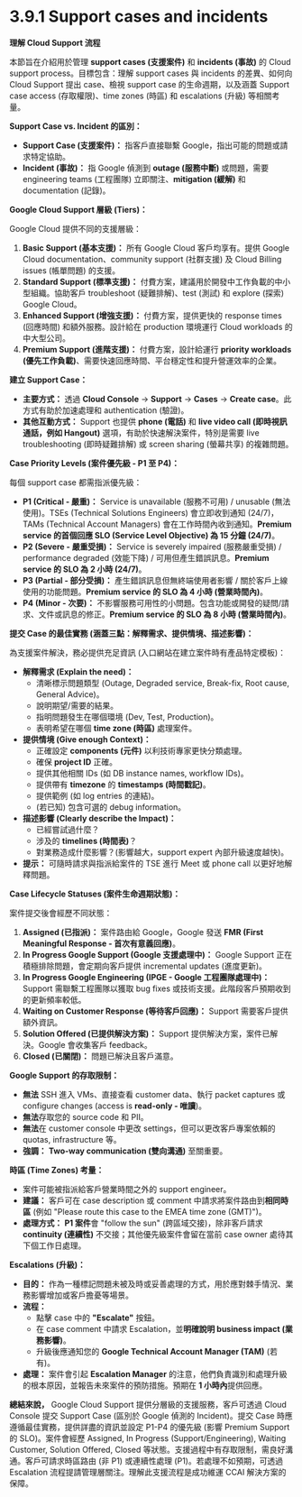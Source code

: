 # 3.9.1 Support cases and incidents

**理解 Cloud Support 流程**

本節旨在介紹用於管理 **support cases (支援案件)** 和 **incidents (事故)** 的 Cloud support process。目標包含：理解 support cases 與 incidents 的差異、如何向 Cloud Support 提出 case、檢視 support case 的生命週期，以及涵蓋 Support case access (存取權限)、time zones (時區) 和 escalations (升級) 等相關考量。

**Support Case vs. Incident 的區別：**

- **Support Case (支援案件)：** 指客戶直接聯繫 Google，指出可能的問題或請求特定協助。
- **Incident (事故)：** 指 Google 偵測到 **outage (服務中斷)** 或問題，需要 engineering teams (工程團隊) 立即關注、**mitigation (緩解)** 和 documentation (記錄)。

**Google Cloud Support 層級 (Tiers)：**

Google Cloud 提供不同的支援層級：

1. **Basic Support (基本支援)：** 所有 Google Cloud 客戶均享有。提供 Google Cloud documentation、community support (社群支援) 及 Cloud Billing issues (帳單問題) 的支援。
2. **Standard Support (標準支援)：** 付費方案，建議用於開發中工作負載的中小型組織。協助客戶 troubleshoot (疑難排解)、test (測試) 和 explore (探索) Google Cloud。
3. **Enhanced Support (增強支援)：** 付費方案，提供更快的 response times (回應時間) 和額外服務。設計給在 production 環境運行 Cloud workloads 的中大型公司。
4. **Premium Support (進階支援)：** 付費方案，設計給運行 **priority workloads (優先工作負載)**、需要快速回應時間、平台穩定性和提升營運效率的企業。

**建立 Support Case：**

- **主要方式：** 透過 **Cloud Console** -> **Support** -> **Cases** -> **Create case**。此方式有助於加速處理和 authentication (驗證)。
- **其他互動方式：** Support 也提供 **phone (電話)** 和 **live video call (即時視訊通話，例如 Hangout)** 選項，有助於快速解決案件，特別是需要 live troubleshooting (即時疑難排解) 或 screen sharing (螢幕共享) 的複雜問題。

**Case Priority Levels (案件優先級 - P1 至 P4)：**

每個 support case 都需指派優先級：

- **P1 (Critical - 嚴重)：** Service is unavailable (服務不可用) / unusable (無法使用)。TSEs (Technical Solutions Engineers) 會立即收到通知 (24/7)，TAMs (Technical Account Managers) 會在工作時間內收到通知。**Premium service 的首個回應 SLO (Service Level Objective) 為 15 分鐘 (24/7)**。
- **P2 (Severe - 嚴重受損)：** Service is severely impaired (服務嚴重受損) / performance degraded (效能下降) / 可用但產生錯誤訊息。**Premium service 的 SLO 為 2 小時 (24/7)**。
- **P3 (Partial - 部分受損)：** 產生錯誤訊息但無終端使用者影響 / 關於客戶上線使用的功能問題。**Premium service 的 SLO 為 4 小時 (營業時間內)**。
- **P4 (Minor - 次要)：** 不影響服務可用性的小問題。包含功能或開發的疑問/請求、文件或訊息的修正。**Premium service 的 SLO 為 8 小時 (營業時間內)**。

**提交 Case 的最佳實務 (涵蓋三點：解釋需求、提供情境、描述影響)：**

為支援案件解決，務必提供充足資訊 (入口網站在建立案件時有產品特定模板)：

- **解釋需求 (Explain the need)：**
    - 清晰標示問題類型 (Outage, Degraded service, Break-fix, Root cause, General Advice)。
    - 說明期望/需要的結果。
    - 指明問題發生在哪個環境 (Dev, Test, Production)。
    - 表明希望在哪個 **time zone (時區)** 處理案件。
- **提供情境 (Give enough Context)：**
    - 正確設定 **components (元件)** 以利技術專家更快分類處理。
    - 確保 **project ID** 正確。
    - 提供其他相關 IDs (如 DB instance names, workflow IDs)。
    - 提供帶有 **timezone** 的 **timestamps (時間戳記)**。
    - 提供範例 (如 log entries 的連結)。
    - (若已知) 包含可選的 debug information。
- **描述影響 (Clearly describe the Impact)：**
    - 已經嘗試過什麼？
    - 涉及的 **timelines (時間表)**？
    - 對業務造成什麼影響？(影響越大，support expert 內部升級速度越快)。
- **提示：** 可隨時請求與指派給案件的 TSE 進行 Meet 或 phone call 以更好地解釋問題。

**Case Lifecycle Statuses (案件生命週期狀態)：**

案件提交後會經歷不同狀態：

1. **Assigned (已指派)：** 案件路由給 Google，Google 發送 **FMR (First Meaningful Response - 首次有意義回應)**。
2. **In Progress Google Support (Google 支援處理中)：** Google Support 正在積極排除問題，會定期向客戶提供 incremental updates (進度更新)。
3. **In Progress Google Engineering (IPGE - Google 工程團隊處理中)：** Support 需聯繫工程團隊以獲取 bug fixes 或技術支援。此階段客戶預期收到的更新頻率較低。
4. **Waiting on Customer Response (等待客戶回應)：** Support 需要客戶提供額外資訊。
5. **Solution Offered (已提供解決方案)：** Support 提供解決方案，案件已解決。Google 會收集客戶 feedback。
6. **Closed (已關閉)：** 問題已解決且客戶滿意。

**Google Support 的存取限制：**

- **無法** SSH 進入 VMs、直接查看 customer data、執行 packet captures 或 configure changes (access is **read-only - 唯讀**)。
- **無法**存取您的 source code 和 PII。
- **無法**在 customer console 中更改 settings，但可以更改客戶專案依賴的 quotas, infrastructure 等。
- **強調：** **Two-way communication (雙向溝通)** 至關重要。

**時區 (Time Zones) 考量：**

- 案件可能被指派給客戶營業時間之外的 support engineer。
- **建議：** 客戶可在 case description 或 comment 中請求將案件路由到**相同時區** (例如 "Please route this case to the EMEA time zone (GMT)")。
- **處理方式：** **P1 案件**會 "follow the sun" (跨區域交接)，除非客戶請求 **continuity (連續性)** 不交接；其他優先級案件會留在當前 case owner 處待其下個工作日處理。

**Escalations (升級)：**

- **目的：** 作為一種標記問題未被及時或妥善處理的方式，用於應對棘手情況、業務影響增加或客戶擔憂等場景。
- **流程：**
    - 點擊 case 中的 **"Escalate"** 按鈕。
    - 在 case comment 中請求 Escalation，並**明確說明 business impact (業務影響)**。
    - 升級後應通知您的 **Google Technical Account Manager (TAM)** (若有)。
- **處理：** 案件會引起 **Escalation Manager** 的注意，他們負責識別和處理升級的根本原因，並報告未來案件的預防措施。預期在 **1 小時內**提供回應。

**總結來說，** Google Cloud Support 提供分層級的支援服務，客戶可透過 Cloud Console 提交 Support Case (區別於 Google 偵測的 Incident)。提交 Case 時應遵循最佳實務，提供詳盡的資訊並設定 P1-P4 的優先級 (影響 Premium Support 的 SLO)。案件會經歷 Assigned, In Progress (Support/Engineering), Waiting Customer, Solution Offered, Closed 等狀態。支援過程中有存取限制，需良好溝通。客戶可請求時區路由 (非 P1) 或連續性處理 (P1)。若處理不如預期，可透過 Escalation 流程提請管理層關注。理解此支援流程是成功維運 CCAI 解決方案的保障。
